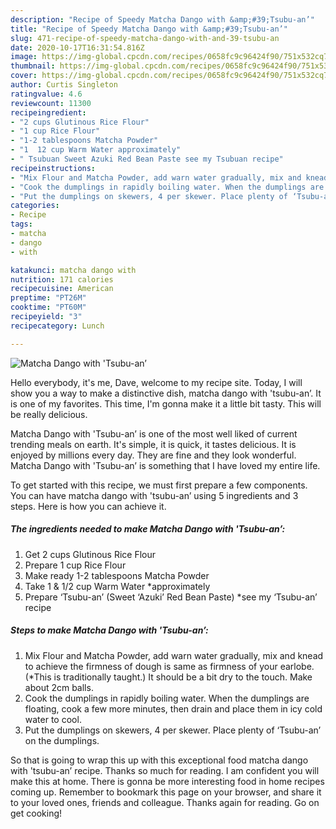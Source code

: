 ```yaml
---
description: "Recipe of Speedy Matcha Dango with &amp;#39;Tsubu-an’"
title: "Recipe of Speedy Matcha Dango with &amp;#39;Tsubu-an’"
slug: 471-recipe-of-speedy-matcha-dango-with-and-39-tsubu-an
date: 2020-10-17T16:31:54.816Z
image: https://img-global.cpcdn.com/recipes/0658fc9c96424f90/751x532cq70/matcha-dango-with-tsubu-an-recipe-main-photo.jpg
thumbnail: https://img-global.cpcdn.com/recipes/0658fc9c96424f90/751x532cq70/matcha-dango-with-tsubu-an-recipe-main-photo.jpg
cover: https://img-global.cpcdn.com/recipes/0658fc9c96424f90/751x532cq70/matcha-dango-with-tsubu-an-recipe-main-photo.jpg
author: Curtis Singleton
ratingvalue: 4.6
reviewcount: 11300
recipeingredient:
- "2 cups Glutinous Rice Flour"
- "1 cup Rice Flour"
- "1-2 tablespoons Matcha Powder"
- "1  12 cup Warm Water approximately"
- " Tsubuan Sweet Azuki Red Bean Paste see my Tsubuan recipe"
recipeinstructions:
- "Mix Flour and Matcha Powder, add warn water gradually, mix and knead to achieve the firmness of dough is same as firmness of your earlobe. (*This is traditionally taught.) It should be a bit dry to the touch. Make about 2cm balls."
- "Cook the dumplings in rapidly boiling water. When the dumplings are floating, cook a few more minutes, then drain and place them in icy cold water to cool."
- "Put the dumplings on skewers, 4 per skewer. Place plenty of ‘Tsubu-an’ on the dumplings."
categories:
- Recipe
tags:
- matcha
- dango
- with

katakunci: matcha dango with 
nutrition: 171 calories
recipecuisine: American
preptime: "PT26M"
cooktime: "PT60M"
recipeyield: "3"
recipecategory: Lunch

---
```



![Matcha Dango with &#39;Tsubu-an’](https://img-global.cpcdn.com/recipes/0658fc9c96424f90/751x532cq70/matcha-dango-with-tsubu-an-recipe-main-photo.jpg)

Hello everybody, it's me, Dave, welcome to my recipe site. Today, I will show you a way to make a distinctive dish, matcha dango with &#39;tsubu-an’. It is one of my favorites. This time, I'm gonna make it a little bit tasty. This will be really delicious.



Matcha Dango with &#39;Tsubu-an’ is one of the most well liked of current trending meals on earth. It's simple, it is quick, it tastes delicious. It is enjoyed by millions every day. They are fine and they look wonderful. Matcha Dango with &#39;Tsubu-an’ is something that I have loved my entire life.


To get started with this recipe, we must first prepare a few components. You can have matcha dango with &#39;tsubu-an’ using 5 ingredients and 3 steps. Here is how you can achieve it.

<!--inarticleads1-->

##### The ingredients needed to make Matcha Dango with &#39;Tsubu-an’:

1. Get 2 cups Glutinous Rice Flour
1. Prepare 1 cup Rice Flour
1. Make ready 1-2 tablespoons Matcha Powder
1. Take 1 &amp; 1/2 cup Warm Water *approximately
1. Prepare  ‘Tsubu-an’ (Sweet ‘Azuki’ Red Bean Paste) *see my ‘Tsubu-an’ recipe




<!--inarticleads2-->

##### Steps to make Matcha Dango with &#39;Tsubu-an’:

1. Mix Flour and Matcha Powder, add warn water gradually, mix and knead to achieve the firmness of dough is same as firmness of your earlobe. (*This is traditionally taught.) It should be a bit dry to the touch. Make about 2cm balls.
1. Cook the dumplings in rapidly boiling water. When the dumplings are floating, cook a few more minutes, then drain and place them in icy cold water to cool.
1. Put the dumplings on skewers, 4 per skewer. Place plenty of ‘Tsubu-an’ on the dumplings.




So that is going to wrap this up with this exceptional food matcha dango with &#39;tsubu-an’ recipe. Thanks so much for reading. I am confident you will make this at home. There is gonna be more interesting food in home recipes coming up. Remember to bookmark this page on your browser, and share it to your loved ones, friends and colleague. Thanks again for reading. Go on get cooking!
